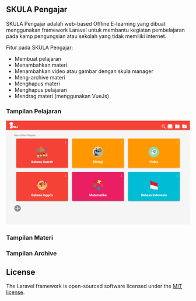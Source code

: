 

## SKULA Pengajar

SKULA Pengajar adalah web-based Offline E-learning yang dibuat menggunakan framework Laravel untuk membantu kegiatan pembelajaran pada kamp pengungsian atau sekolah yang tidak memiliki internet. 

Fitur pada SKULA Pengajar:

- Membuat pelajaran
- Menambahkan materi
- Menambahkan video atau gambar dengan skula manager
- Meng-archive materi
- Menghapus materi
- Menghapus pelajaran
- Mendrag materi (menggunakan VueJs)

### Tampilan Pelajaran
![image alt](https://github.com/Rizkapribadi/SKULA-Pengajar/blob/3b6a99bfd5305cfde0ce736f4ad242ae81e16d3a/ss.png)
### Tampilan Materi

### Tampilan Archive

## License

The Laravel framework is open-sourced software licensed under the [MIT license](https://opensource.org/licenses/MIT).
